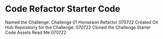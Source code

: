 # Code Refactor Starter Code
Named the Challenge: Challenge 01 Horiseaon Refactor 070722
Created Git Hub Repositoriy for the Challenge: 070722
Cloned the Challenge Starter Code Assets Read Me 070722
